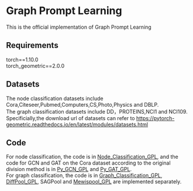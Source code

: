 # Graph Prompt Learning
This is the official implementation of Graph Prompt Learning
## Requirements
torch==1.10.0  
torch_geometric==2.0.0
## Datasets
The node classification datasets include Cora,Citeseer,Pubmed,Computers,CS,Photo,Physics and DBLP.  
The graph classification datasets include DD，PROTEINS,NCI1 and NCI109.
Specificially,the download url of datasets can refer to https://pytorch-geometric.readthedocs.io/en/latest/modules/datasets.html
## Code
For node classification, the code is in [Node_Classification_GPL](https://github.com/PreckLi/graph_prompt_learning/tree/main/Node_Classification_GPL), and the code for GCN and GAT on the Cora dataset according to the original division method is in [Py_GCN_GPL](https://github.com/PreckLi/graph_prompt_learning/tree/main/Py_GCN_GPL/pygcn) and [Py_GAT_GPL](https://github.com/PreckLi/graph_prompt_learning/tree/main/Py_GAT_GPL).  
For graph classification, the code is in [Graph_Classification_GPL](https://github.com/PreckLi/graph_prompt_learning/tree/main/Graph_Classification_GPL), [DiffPool_GPL](https://github.com/PreckLi/graph_prompt_learning/tree/main/Diffpool_GPL), SAGPool and [Mewispool_GPL](https://github.com/PreckLi/graph_prompt_learning/tree/main/Mewispool_GPL/graph_classification) are implemented separately.
